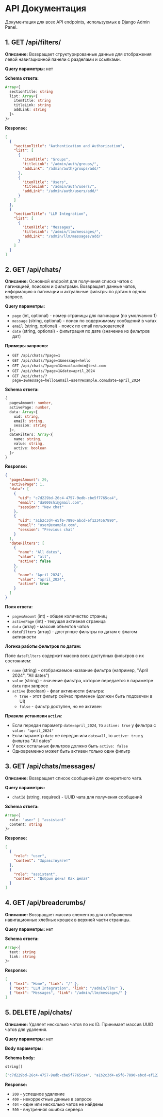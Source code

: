 # API Документация

Документация для всех API endpoints, используемых в Django Admin Panel.

## 1. GET /api/filters/

**Описание:** Возвращает структурированные данные для отображения левой навигационной панели с разделами и ссылками.

**Query параметры:** нет

**Schema ответа:**

```typescript
Array<{
  sectionTitle: string
  list: Array<{
    itemTitle: string
    titleLink: string
    addLink: string
  }>
}>
```

**Response:**

```json
[
  {
    "sectionTitle": "Authentication and Authorization",
    "list": [
      {
        "itemTitle": "Groups",
        "titleLink": "/admin/auth/groups/",
        "addLink": "/admin/auth/groups/add/"
      },
      {
        "itemTitle": "Users",
        "titleLink": "/admin/auth/users/",
        "addLink": "/admin/auth/users/add/"
      }
    ]
  },
  {
    "sectionTitle": "LLM Integration",
    "list": [
      {
        "itemTitle": "Messages",
        "titleLink": "/admin/llm/messages/",
        "addLink": "/admin/llm/messages/add/"
      }
    ]
  }
]
```

## 2. GET /api/chats/

**Описание:** Основной endpoint для получения списка чатов с пагинацией, поиском и фильтрами. Возвращает данные чатов, информацию о пагинации и актуальные фильтры по датам в одном запросе.

**Query параметры:**

- `page` (int, optional) - номер страницы для пагинации (по умолчанию 1)
- `message` (string, optional) - поиск по содержимому сообщений в чатах
- `email` (string, optional) - поиск по email пользователей
- `date` (string, optional) - фильтрация по дате (значение из фильтров дат)

**Примеры запросов:**

- `GET /api/chats/?page=1`
- `GET /api/chats/?page=1&message=hello`
- `GET /api/chats/?page=1&email=admin@test.com`
- `GET /api/chats/?page=1&date=april_2024`
- `GET /api/chats/?page=1&message=hello&email=user@example.com&date=april_2024`

**Schema ответа:**

```typescript
{
  pagesAmount: number,
  activePage: number,
  data: Array<{
    uid: string,
    email: string,
    session: string
  }>,
  dateFilters: Array<{
    name: string,
    value: string,
    active: boolean
  }>
}
```

**Response:**

```json
{
  "pagesAmount": 29,
  "activePage": 1,
  "data": [
    {
      "uid": "c7d229bd-26c4-4757-9edb-cbe5f7765ca4",
      "email": "da000shi@gmail.com",
      "session": "New chat"
    },
    {
      "uid": "a1b2c3d4-e5f6-7890-abcd-ef1234567890",
      "email": "user@example.com",
      "session": "Previous chat"
    }
  ],
  "dateFilters": [
    {
      "name": "All dates",
      "value": "all",
      "active": false
    },
    {
      "name": "April 2024",
      "value": "april_2024",
      "active": true
    }
  ]
}
```

**Поля ответа:**

- `pagesAmount` (int) - общее количество страниц
- `activePage` (int) - текущая активная страница
- `data` (array) - массив объектов чатов
- `dateFilters` (array) - доступные фильтры по датам с флагом активности

**Логика работы фильтров по датам:**

Поле `dateFilters` содержит массив всех доступных фильтров с их состоянием:

- `name` (string) - отображаемое название фильтра (например, "April 2024", "All dates")
- `value` (string) - значение фильтра, которое передается в параметре `date` при запросе
- `active` (boolean) - флаг активности фильтра:
  - `true` - этот фильтр сейчас применен (должен быть подсвечен в UI)
  - `false` - фильтр доступен, но не активен

**Правила установки `active`:**

- Если передан параметр `date=april_2024`, то `active: true` у фильтра с `value: "april_2024"`
- Если параметр `date` не передан или `date=all`, то `active: true` у фильтра "All dates"
- У всех остальных фильтров должно быть `active: false`
- Одновременно может быть активен только один фильтр

## 3. GET /api/chats/messages/

**Описание:** Возвращает список сообщений для конкретного чата.

**Query параметры:**

- `chatId` (string, required) - UUID чата для получения сообщений

**Schema ответа:**

```typescript
Array<{
  role: "user" | "assistant"
  content: string
}>
```

**Response:**

```json
[
  {
    "role": "user",
    "content": "Здравствуйте!"
  },
  {
    "role": "assistant",
    "content": "Добрый день! Как дела?"
  }
]
```

## 4. GET /api/breadcrumbs/

**Описание:** Возвращает массив элементов для отображения навигационных хлебных крошек в верхней части страницы.

**Query параметры:** нет

**Schema ответа:**

```typescript
Array<{
  text: string
  link: string
}>
```

**Response:**

```json
[
  { "text": "Home", "link": "/" },
  { "text": "LLM Integration", "link": "/admin/llm/" },
  { "text": "Messages", "link": "/admin/llm/messages/" }
]
```

## 5. DELETE /api/chats/

**Описание:** Удаляет несколько чатов по их ID. Принимает массив UUID чатов для удаления.

**Query параметры:** нет

**Body параметры:**

**Schema body:**

```typescript
string[]
```

```json
["c7d229bd-26c4-4757-9edb-cbe5f7765ca4", "a1b2c3d4-e5f6-7890-abcd-ef1234567890"]
```

**Response:**

- `200` - успешное удаление
- `400` - некорректные данные в запросе
- `404` - один или несколько чатов не найдены
- `500` - внутренняя ошибка сервера
